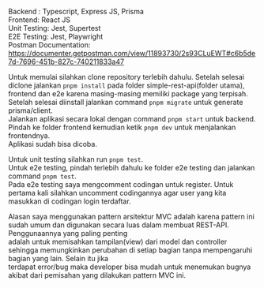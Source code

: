 Backend : Typescript, Express JS, Prisma  
Frontend: React JS  
Unit Testing: Jest, Supertest  
E2E Testing: Jest, Playwright  
Postman Documentation: https://documenter.getpostman.com/view/11893730/2s93CLuEWT#c6b5de7d-7696-451b-827c-740211833a47  

Untuk memulai silahkan clone repository terlebih dahulu.
Setelah selesai diclone jalankan `pnpm install` pada folder simple-rest-api(folder utama), frontend dan e2e karena masing-masing memiliki package yang terpisah.  
Setelah selesai diinstall jalankan command `pnpm migrate` untuk generate prisma/client.  
Jalankan aplikasi secara lokal dengan command `pnpm start` untuk backend. Pindah ke folder frontend kemudian ketik `pnpm dev` untuk menjalankan frontendnya.  
Aplikasi sudah bisa dicoba.  

Untuk unit testing silahkan run `pnpm test`.  
Untuk e2e testing, pindah terlebih dahulu ke folder e2e testing dan jalankan command `pnpm test`.  
Pada e2e testing saya mengcomment codingan untuk register. Untuk pertama kali silahkan uncomment codingannya agar user yang kita masukkan di codingan login terdaftar.  

Alasan saya menggunakan pattern arsitektur MVC adalah karena pattern ini sudah umum dan digunakan secara luas dalam membuat REST-API. Penggunaannya yang paling penting   
adalah untuk memisahkan tampilan(view) dari model dan controller sehingga memungkinkan perubahan di setiap bagian tanpa mempengaruhi bagian yang lain. Selain itu jika  
terdapat error/bug maka developer bisa mudah untuk menemukan bugnya akibat dari pemisahan yang dilakukan pattern MVC ini.  
